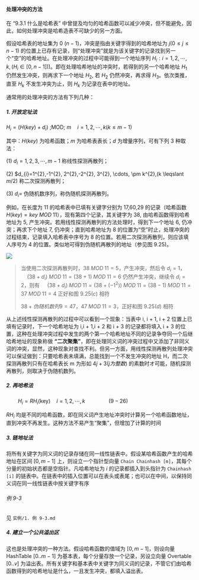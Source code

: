 
#### 处理冲突的方法

在 “9.3.1 什么是哈希表” 中曾提及均匀的哈希函数可以减少冲突，但不能避免，因此，如何处理冲突是哈希造表不可缺少的另一方面。

假设哈希表的地址集为 $0~(n - 1)$，冲突是指由关键字得到的哈希地址为 $j(0 \leq j \leq n - 1)$ 的位置上已存有记录，则“处理冲突”就是为该关键字的记录找到另一个“空”的哈希地址。在处理冲突的过程中可能得到一个地址序列 $H_i:i = 1,2,\cdots, k,\left(H_{i} \in[0, n-1]\right))$。即在处理哈希地址的冲突时，若得到的另一个哈希地址 $H_1$ 仍然发生冲突，则再求下一个地址 $H_2$, 若 $H_2$ 仍然冲突，再求得 $H_3$。依次类推，直至 $H_k$ 不发生冲突为止，则 $H_k$ 为记录在表中的地址。

通常用的处理冲突的方法有下列几种：

##### 1. 开放定址法

$H_{i} = \left(H(key) + d_{i}\right)$ \;MOD\; $m \quad i = 1,2, \cdots, k(k \leqslant m - 1)$

其中：$H(key)$ 为哈希函数；$m$ 为哈希表表长；$d$ 为增量序列，可有下列 3 种取法：

$(1)$ $d_{i} = 1,2,3, \cdots, m-1$ 称线性探测再散列；

$(2)$ $d_{i}=1^{2},-1^{2}, 2^{2},-2^{2}, 3^{2}, \cdots, \pm k^{2},(k \leqslant $m / 2)$ 称二次探测再散列；

$(3)$ $d_i =$ 伪随机数序列，称伪随机探测再散列。

例如，在长度为 11 的哈希表中已填有关键字分别为 17,60,29 的记录（哈希函数 $H(key) = key \;MOD\; 11$），现有第四个记录，其关键字为 38, 由哈希函数得到哈希地址为 5, 产生冲突。若用线性探测再散列的方法处理时，得到下一个地址 6, 仍冲突；再求下个地址 7, 仍冲突；直到哈希地址为 8 的位置为“空”时止，处理冲突的过程结束，记录填入哈希表中序号为 8 的位置。若用二次探测再散列，则应该填人序号为 4 的位置。类似地可得到伪随机再散列的地址（参见图 9.25)。

![](https://gitee.com/mayundaze/img_bed/raw/master/20200729100251.png)

> 当使用二次探测再散列时，$38 \;MOD\; 11 = 5$，产生冲突，然后令 $d_{i} = 1$，
> $\quad (38 + d_{i}) \;MOD\; 11 = (38 + 1) \;MOD\; 11 = 6$
> 仍然产生冲突，继续令 $d_{i} = 2$，则有
> $\quad (38 + d_{i}) \;MOD\; 11 = (38 + (- 1^{2})) \;MOD\; 11 = (38 - 1) \;MOD\; 11 = 37 \;MOD\; 11 = 4$
> 正好和图 $9.25(c)$ 相符
>
> $38 + 伪随机数列 9 = 47$，$47 \; MOD \; 11 = 3$，正好和图 $9.25(d)$ 相符

从上述线性探测再散列的过程中可以看到一个现象：当表中 i, i + 1, i + 2 位置上已填有记录时，下一个哈希地址为 i,i + 1,i + 2 和 i + 3 的记录都将填入 i + 3 的位置，这种在处理冲突过程中发生的两个第一个哈希地址不同的记录争夺同一个后继哈希地址的现象称做 **“二次聚集”**，即在处理同义词的冲突过程中又添加了非同义词的冲突，显然，这种现象对查找不利。但另一方面，用线性探测再散列处理冲突可以保证做到：只要哈希表未填满，总能找到一个不发生冲突的地址 H，而二次探测再散列只有在哈希表长 m 为形如 $4j + 3(j 为整数)$ 的素数时オ可能，随机探测再散列，则取决于伪随机数列。

##### 2. 再哈希法

$\qquad H_{i} = R H_{i}(\text {key}) \quad i = 1,2, \cdots, k  \qquad\qquad (9-26)$

$RH_i$ 均是不同的哈希函数，即在同义词产生地址冲突时计算另一个哈希函数地址，直到冲突不再发生。这种方法不易产生“聚集”，但增加了计算的时间

##### 3. 链地址法

将所有关键字为同义词的记录存储在同一线性链表中。假设某哈希函数产生的哈希地址在区间 $[0,m - 1]$ 上，则设立一个指针型向量 `Chain Chainhash [m]`，其每个分量的初始状态都是空指针。凡哈希地址为 $i$ 的记录都插入到头指针为 `Chainhash [i]` 的链表中。在链表中的插入位置可以在表头或表尾；也可以在中间，以保持同义词在同一线性链表中按关键字有序

###### 例 9-3

见 `实例/1. 例 9-3.md`

##### 4. 建立一个公共溢出区

这也是处理冲突的一种方法。假设哈希函数的值域为 $[0,m - 1]$，则设向量 HashTable $[0.. m - 1]$ 为基本表，每个分量存放一个记录，另设立向量 Overtable $[0 .. v]$ 为溢出表。所有关键字和基本表中关键字为同义词的记录，不管它们由哈希函数得到的哈希地址是什么，一且发生冲突，都填入溢出表。
